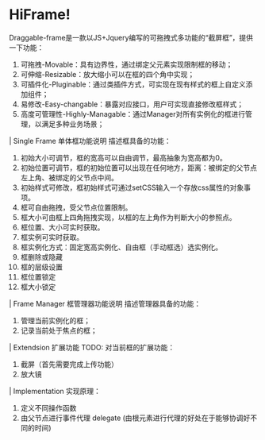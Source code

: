 # HiFrame!
Draggable-frame是一款以JS+Jquery编写的可拖拽式多功能的“截屏框”，提供一下功能：
1. 可拖拽-Movable：具有边界性，通过绑定父元素实现限制框的移动；
2. 可伸缩-Resizable：放大缩小可以在框的四个角中实现；
3. 可插件化-Pluginable：通过类插件方式，可实现在现有样式的框上自定义添加组件；
4. 易修改-Easy-changable：暴露对应接口，用户可实现直接修改框样式；
5. 高度可管理性-Highly-Managable：通过Manager对所有实例化的框进行管理，以满足多种业务场景；

| Single Frame 单体框功能说明
描述框具备的功能：
1. 初始大小可调节，框的宽高可以自由调节，最高抽象为宽高都为0。
2. 初始位置可调节，框的初始位置可以出现在任何地方，距离：被绑定的父节点左上角、被绑定的父节点中间。
3. 初始样式可修改，框初始样式可通过setCSS输入一个存放css属性的对象事项。
4. 框可自由拖拽，受父节点位置限制。
5. 框大小可由框上四角拖拽实现，以框的左上角作为判断大小的参照点。
6. 框位置、大小可实时获取。
7. 框实例可实时获取。
8. 框实例化方式：固定宽高实例化、自由框（手动框选）选实例化。
9. 框删除或隐藏
10. 框的层级设置
11. 框位置锁定
12. 框大小锁定

| Frame Manager 框管理器功能说明
描述管理器具备的功能：
1. 管理当前实例化的框；
2. 记录当前处于焦点的框；

| Extendsion 扩展功能
TODO: 对当前框的扩展功能：
1. 截屏（首先需要完成上传功能）
2. 放大镜

| Implementation
实现原理：
1. 定义不同操作函数
2. 由父节点进行事件代理 delegate (由根元素进行代理的好处在于能够协调好不同的时间)
